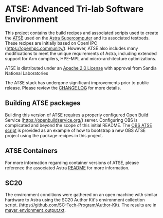 # ATSE: Advanced Tri-lab Software Environment

This project contains the build recipes and associated scripts used to create
the [ATSE](https://vanguard.sandia.gov/ATSE) used on the [Astra Supercomputer](https://vanguard.sandia.gov/index.html) and its associated testbeds. These recipes are initially
based on OpenHPC (https://openhpc.community/). However, ATSE also includes many modifications to meet the
unique requirements of Astra, including extended support for Arm compilers,
HPE-MPI, and micro-architecture optimizations.

ATSE is distributed under an [Apache 2.0 License](LICENSE) with approval from Sandia National Laboratories

The ATSE stack has undergone significant improvements prior to public release.  Please review the [CHANGE LOG](CHANGELOG) for more details.

## Building ATSE packages

Building this version of ATSE requires a properly configured Open Build Service
(https://openbuildservice.org/) server. Configuring OBS is complicated and
beyond the scope of this initial README. The [OBS ATSE script](scripts/obs-build-atse-proj.py) is
provided as an example of how to bootstrap a new OBS ATSE project using the
package recipes in this project.


## ATSE Containers

For more information regarding container versions of ATSE, please reference the associated Astra [README](containers/astra/README.md) for more information.

## SC20

The environment conditions were gathered on an open machine with similar hardware to Astra using the SC20 Author Kit's environment collection script. (https://github.com/SC-Tech-Program/Author-Kit). The results are in [mayer_envionment_output.txt](mayer_environment_output.txt). 
